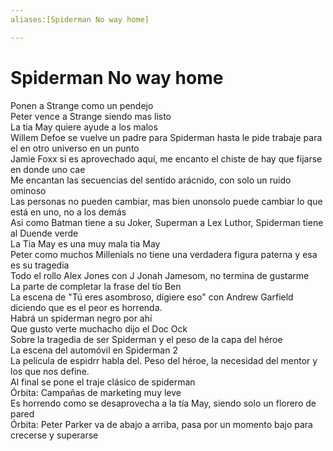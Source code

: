 ```yaml
---
aliases:[Spiderman No way home]

---
```


# Spiderman No way home

Ponen a Strange como un pendejo  
Peter vence a Strange siendo mas listo  
La tia May quiere ayude a los malos  
Willem Defoe se vuelve un padre para Spiderman hasta le pide trabaje para el en otro universo en un punto  
Jamie Foxx si es aprovechado aquí, me encanto el chiste de hay que fijarse en donde uno cae  
Me encantan las secuencias del sentido arácnido, con solo un ruido ominoso  
Las personas no pueden cambiar, mas bien unonsolo puede cambiar lo que está en uno, no a los demás  
Asi como Batman tiene a su Joker, Superman a Lex Luthor, Spiderman tiene al Duende verde  
La Tia May es una muy mala tia May  
Peter como muchos Millenials no tiene una verdadera figura paterna y esa es su tragedia  
Todo el rollo Alex Jones con J Jonah Jamesom, no termina de gustarme  
La parte de completar la frase del tío Ben  
La escena de "Tú eres asombroso, digiere eso" con Andrew Garfield diciendo que es el peor es horrenda.  
Habrá un spiderman negro por ahí  
Que gusto verte muchacho dijo el Doc Ock  
Sobre la tragedia de ser Spiderman y el peso de la capa del héroe  
La escena del automóvil en Spiderman 2  
La película de espidrr habla del. Peso del héroe, la necesidad del mentor y los que nos define.  
Al final se pone el traje clásico de spiderman  
Órbita: Campañas de marketing muy leve  
Es horrendo como se desaprovecha a la tía May, siendo solo un florero de pared  
Órbita: Peter Parker va de abajo a arriba, pasa por un momento bajo para crecerse y superarse